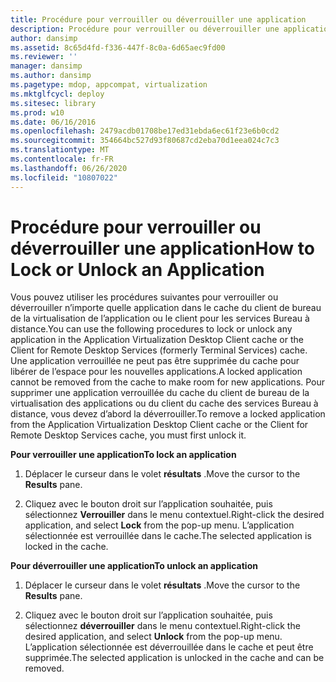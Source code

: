 ```yaml
---
title: Procédure pour verrouiller ou déverrouiller une application
description: Procédure pour verrouiller ou déverrouiller une application
author: dansimp
ms.assetid: 8c65d4fd-f336-447f-8c0a-6d65aec9fd00
ms.reviewer: ''
manager: dansimp
ms.author: dansimp
ms.pagetype: mdop, appcompat, virtualization
ms.mktglfcycl: deploy
ms.sitesec: library
ms.prod: w10
ms.date: 06/16/2016
ms.openlocfilehash: 2479acdb01708be17ed31ebda6ec61f23e6b0cd2
ms.sourcegitcommit: 354664bc527d93f80687cd2eba70d1eea024c7c3
ms.translationtype: MT
ms.contentlocale: fr-FR
ms.lasthandoff: 06/26/2020
ms.locfileid: "10807022"
---
```

# <span data-ttu-id="aea34-103">Procédure pour verrouiller ou déverrouiller une application</span><span class="sxs-lookup"><span data-stu-id="aea34-103">How to Lock or Unlock an Application</span></span>


<span data-ttu-id="aea34-104">Vous pouvez utiliser les procédures suivantes pour verrouiller ou déverrouiller n’importe quelle application dans le cache du client de bureau de la virtualisation de l’application ou le client pour les services Bureau à distance.</span><span class="sxs-lookup"><span data-stu-id="aea34-104">You can use the following procedures to lock or unlock any application in the Application Virtualization Desktop Client cache or the Client for Remote Desktop Services (formerly Terminal Services) cache.</span></span> <span data-ttu-id="aea34-105">Une application verrouillée ne peut pas être supprimée du cache pour libérer de l’espace pour les nouvelles applications.</span><span class="sxs-lookup"><span data-stu-id="aea34-105">A locked application cannot be removed from the cache to make room for new applications.</span></span> <span data-ttu-id="aea34-106">Pour supprimer une application verrouillée du cache du client de bureau de la virtualisation des applications ou du client du cache des services Bureau à distance, vous devez d’abord la déverrouiller.</span><span class="sxs-lookup"><span data-stu-id="aea34-106">To remove a locked application from the Application Virtualization Desktop Client cache or the Client for Remote Desktop Services cache, you must first unlock it.</span></span>

**<span data-ttu-id="aea34-107">Pour verrouiller une application</span><span class="sxs-lookup"><span data-stu-id="aea34-107">To lock an application</span></span>**

1.  <span data-ttu-id="aea34-108">Déplacer le curseur dans le volet **résultats** .</span><span class="sxs-lookup"><span data-stu-id="aea34-108">Move the cursor to the **Results** pane.</span></span>

2.  <span data-ttu-id="aea34-109">Cliquez avec le bouton droit sur l’application souhaitée, puis sélectionnez **Verrouiller** dans le menu contextuel.</span><span class="sxs-lookup"><span data-stu-id="aea34-109">Right-click the desired application, and select **Lock** from the pop-up menu.</span></span> <span data-ttu-id="aea34-110">L’application sélectionnée est verrouillée dans le cache.</span><span class="sxs-lookup"><span data-stu-id="aea34-110">The selected application is locked in the cache.</span></span>

**<span data-ttu-id="aea34-111">Pour déverrouiller une application</span><span class="sxs-lookup"><span data-stu-id="aea34-111">To unlock an application</span></span>**

1.  <span data-ttu-id="aea34-112">Déplacer le curseur dans le volet **résultats** .</span><span class="sxs-lookup"><span data-stu-id="aea34-112">Move the cursor to the **Results** pane.</span></span>

2.  <span data-ttu-id="aea34-113">Cliquez avec le bouton droit sur l’application souhaitée, puis sélectionnez **déverrouiller** dans le menu contextuel.</span><span class="sxs-lookup"><span data-stu-id="aea34-113">Right-click the desired application, and select **Unlock** from the pop-up menu.</span></span> <span data-ttu-id="aea34-114">L’application sélectionnée est déverrouillée dans le cache et peut être supprimée.</span><span class="sxs-lookup"><span data-stu-id="aea34-114">The selected application is unlocked in the cache and can be removed.</span></span>

 

 





